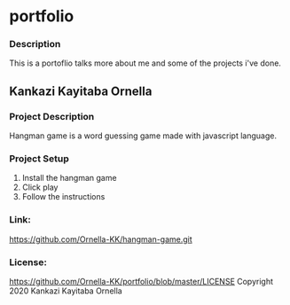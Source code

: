 # portfolio
### Description
This is a portoflio talks more about me and some of the projects i've done.
## Kankazi Kayitaba Ornella
### Project Description
Hangman game is a word guessing game made with javascript language.
### Project Setup
1. Install the hangman game
2. Click play
3. Follow the instructions
### Link:
https://github.com/Ornella-KK/hangman-game.git
### License:
https://github.com/Ornella-KK/portfolio/blob/master/LICENSE
Copyright 2020 Kankazi Kayitaba Ornella


